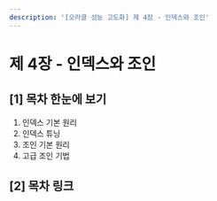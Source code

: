 ```yaml
---
description: '[오라클 성능 고도화] 제 4장 - 인덱스와 조인'
---
```


# 제 4장 - 인덱스와 조인

## \[1] 목차 한눈에 보기&#x20;

1. 인덱스 기본 원리
2. 인덱스 튜닝
3. 조인 기본 원리
4. 고급 조인 기법

## \[2] 목차 링크
